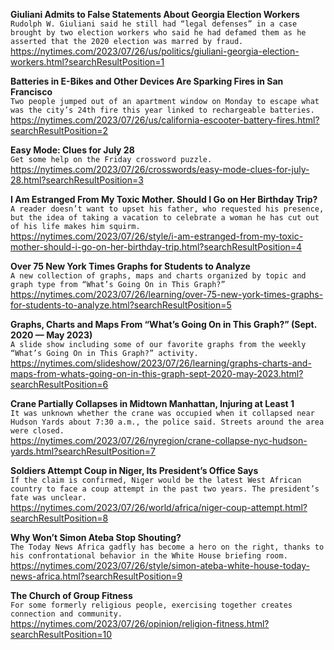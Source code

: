 **Giuliani Admits to False Statements About Georgia Election Workers**\
`Rudolph W. Giuliani said he still had “legal defenses” in a case brought by two election workers who said he had defamed them as he asserted that the 2020 election was marred by fraud.`\
https://nytimes.com/2023/07/26/us/politics/giuliani-georgia-election-workers.html?searchResultPosition=1

**Batteries in E-Bikes and Other Devices Are Sparking Fires in San Francisco**\
`Two people jumped out of an apartment window on Monday to escape what was the city’s 24th fire this year linked to rechargeable batteries.`\
https://nytimes.com/2023/07/26/us/california-escooter-battery-fires.html?searchResultPosition=2

**Easy Mode: Clues for July 28**\
`Get some help on the Friday crossword puzzle.`\
https://nytimes.com/2023/07/26/crosswords/easy-mode-clues-for-july-28.html?searchResultPosition=3

**I Am Estranged From My Toxic Mother. Should I Go on Her Birthday Trip?**\
`A reader doesn’t want to upset his father, who requested his presence, but the idea of taking a vacation to celebrate a woman he has cut out of his life makes him squirm.`\
https://nytimes.com/2023/07/26/style/i-am-estranged-from-my-toxic-mother-should-i-go-on-her-birthday-trip.html?searchResultPosition=4

**Over 75 New York Times Graphs for Students to Analyze**\
`A new collection of graphs, maps and charts organized by topic and graph type from “What’s Going On in This Graph?”`\
https://nytimes.com/2023/07/26/learning/over-75-new-york-times-graphs-for-students-to-analyze.html?searchResultPosition=5

**Graphs, Charts and Maps From “What’s Going On in This Graph?” (Sept. 2020 — May 2023)**\
`A slide show including some of our favorite graphs from the weekly “What’s Going On in This Graph?” activity.`\
https://nytimes.com/slideshow/2023/07/26/learning/graphs-charts-and-maps-from-whats-going-on-in-this-graph-sept-2020-may-2023.html?searchResultPosition=6

**Crane Partially Collapses in Midtown Manhattan, Injuring at Least 1**\
`It was unknown whether the crane was occupied when it collapsed near Hudson Yards about 7:30 a.m., the police said. Streets around the area were closed.`\
https://nytimes.com/2023/07/26/nyregion/crane-collapse-nyc-hudson-yards.html?searchResultPosition=7

**Soldiers Attempt Coup in Niger, Its President’s Office Says**\
`If the claim is confirmed, Niger would be the latest West African country to face a coup attempt in the past two years. The president’s fate was unclear.`\
https://nytimes.com/2023/07/26/world/africa/niger-coup-attempt.html?searchResultPosition=8

**Why Won’t Simon Ateba Stop Shouting?**\
`The Today News Africa gadfly has become a hero on the right, thanks to his confrontational behavior in the White House briefing room.`\
https://nytimes.com/2023/07/26/style/simon-ateba-white-house-today-news-africa.html?searchResultPosition=9

**The Church of Group Fitness**\
`For some formerly religious people, exercising together creates connection and community.`\
https://nytimes.com/2023/07/26/opinion/religion-fitness.html?searchResultPosition=10

